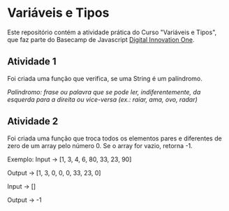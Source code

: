# Variáveis e Tipos

Este repositório contém a atividade prática do Curso "Variáveis e Tipos", que faz parte do Basecamp de Javascript [Digital Innovation One](https://digitalinnovation.one/).

## Atividade 1

Foi criada uma função que verifica, se uma String é um palíndromo.

_Palíndromo: frase ou palavra que se pode ler, indiferentemente, da esquerda para a direita ou vice-versa (ex.: raiar, ama, ovo, radar)_

## Atividade 2

Foi criada uma função que troca todos os elementos pares e diferentes de zero de um array pelo número 0. Se o array for vazio, retorna -1.

Exemplo:
Input -> [1, 3, 4, 6, 80, 33, 23, 90]

Output -> [1, 3, 0, 0, 0, 33, 23, 0]

Input -> []

Output -> -1